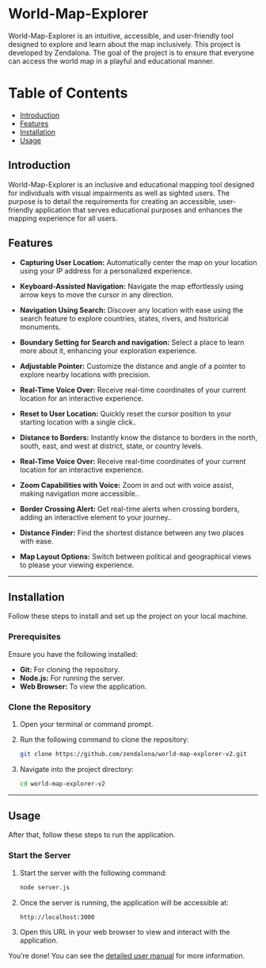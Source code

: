 # World-Map-Explorer

World-Map-Explorer is an intuitive, accessible, and user-friendly tool designed to explore and learn about the 
 map inclusively. This project is developed by Zendalona. The goal of the project is to ensure that everyone can access the world map in a playful and educational manner.

# Table of Contents

- [Introduction](#introduction)
- [Features](#features)
- [Installation](#installation)
- [Usage](#usage)

## Introduction

World-Map-Explorer is an inclusive and educational mapping tool designed for individuals with visual impairments as well as sighted users. The purpose is to detail the requirements for creating an accessible, user-friendly application that serves educational purposes and enhances the mapping experience for all users.

## Features

- **Capturing User Location:** Automatically center the map on your location using your IP address for a personalized experience.

- **Keyboard-Assisted Navigation:** Navigate the map effortlessly using arrow keys to move the cursor in any direction.

- **Navigation Using Search:** Discover any location with ease using the search feature to explore countries, states, rivers, and historical monuments.

- **Boundary Setting for Search and navigation:** Select a place to learn more about it, enhancing your exploration experience.

- **Adjustable Pointer:** Customize the distance and angle of a pointer to explore nearby locations with precision.

- **Real-Time Voice Over:** Receive real-time coordinates of your current location for an interactive experience.

- **Reset to User Location:** Quickly reset the cursor position to your starting location with a single click..

- **Distance to Borders:** Instantly know the distance to borders in the north, south, east, and west at district, state, or country levels.

- **Real-Time Voice Over:** Receive real-time coordinates of your current location for an interactive experience.

- **Zoom Capabilities with Voice:** Zoom in and out with voice assist, making navigation more accessible..

- **Border Crossing Alert:** Get real-time alerts when crossing borders, adding an interactive element to your journey..

- **Distance Finder:** Find the shortest distance between any two places with ease.

- **Map Layout Options:** Switch between political and geographical views to please your viewing experience.


---

## Installation

Follow these steps to install and set up the project on your local machine.

### Prerequisites

Ensure you have the following installed:
- **Git:** For cloning the repository.
- **Node.js:** For running the server.
- **Web Browser:** To view the application.

### Clone the Repository

1. Open your terminal or command prompt.
2. Run the following command to clone the repository:

    ```bash
    git clone https://github.com/zendalona/world-map-explorer-v2.git
    ```

3. Navigate into the project directory:

    ```bash
    cd world-map-explorer-v2
    ```

---

## Usage

After that, follow these steps to run the application.

### Start the Server

1. Start the server with the following command:

    ```bash
    node server.js
    ```

2. Once the server is running, the application will be accessible at:

    ```
    http://localhost:3000
    ```

3. Open this URL in your web browser to view and interact with the application.


You’re done! You can see the [detailed user manual](https://map.zendalona.com/src/pages/user-guide/index.html) for more information.
